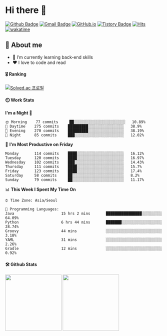 # Hi there 👋
[![Github Badge](https://img.shields.io/badge/-uiw6unoh-grey?style=flat&logo=github&logoColor=white&link=https://github.com/uiw6unoh/)](https://www.github.com/uiw6unoh/) 
[![Gmail Badge](https://img.shields.io/badge/-uiw6unoh@naver.com-c14438?style=flat&logo=Gmail&logoColor=white&link=mailto:uiw6unoh@naver.com)](mailto:uiw6unoh@naver.com) 
[![GitHub.io](https://img.shields.io/badge/GitHub.io-orange?style=flat&logoColor=white)](https://uiw6unoh.github.io/)
[![Tistory Badge](https://img.shields.io/badge/Tech%20Blog-yellow?style=flat&logoColor=white)](https://#/)
[![Hits](https://hits.seeyoufarm.com/api/count/incr/badge.svg?url=https%3A%2F%2Fgithub.com%2Fuiw6unoh&count_bg=%2379C83D&title_bg=%23555555&icon=&icon_color=%23E7E7E7&title=hits&edge_flat=false)](https://hits.seeyoufarm.com)
[![wakatime](https://wakatime.com/badge/user/54252e40-b19e-45e1-9ec9-fb1c5a26c628.svg)](https://wakatime.com/@54252e40-b19e-45e1-9ec9-fb1c5a26c628)
<!-- [![Portfolio Badge](https://img.shields.io/badge/portfolio-web-blue?style=flat&link=https://github.com/uiw6unoh/)](https://github.com/uiw6unoh/)  -->

## 💬 About me
- 🌱 I’m currently learning back-end skills
- ❤️ I love to code and read


#### 🎖️ Ranking
[![Solved.ac 프로필](http://mazassumnida.wtf/api/v2/generate_badge?boj=uiw6unoh)](https://www.acmicpc.net/user/uiw6unoh)

#### ⏲️ Work Stats
<!--[![uiw6unoh's wakatime stats](https://github-readme-stats.vercel.app/api/wakatime?username=uiw6unoh)]-->

<!--START_SECTION:waka-->
**I'm a Night 🦉** 

```text
🌞 Morning    77 commits     ██░░░░░░░░░░░░░░░░░░░░░░░   10.89% 
🌆 Daytime    275 commits    █████████░░░░░░░░░░░░░░░░   38.9% 
🌃 Evening    270 commits    █████████░░░░░░░░░░░░░░░░   38.19% 
🌙 Night      85 commits     ███░░░░░░░░░░░░░░░░░░░░░░   12.02%

```
📅 **I'm Most Productive on Friday** 

```text
Monday       114 commits    ████░░░░░░░░░░░░░░░░░░░░░   16.12% 
Tuesday      120 commits    ████░░░░░░░░░░░░░░░░░░░░░   16.97% 
Wednesday    102 commits    ███░░░░░░░░░░░░░░░░░░░░░░   14.43% 
Thursday     111 commits    ████░░░░░░░░░░░░░░░░░░░░░   15.7% 
Friday       123 commits    ████░░░░░░░░░░░░░░░░░░░░░   17.4% 
Saturday     58 commits     ██░░░░░░░░░░░░░░░░░░░░░░░   8.2% 
Sunday       79 commits     ██░░░░░░░░░░░░░░░░░░░░░░░   11.17%

```


📊 **This Week I Spent My Time On** 

```text
⌚︎ Time Zone: Asia/Seoul

💬 Programming Languages: 
Java                     15 hrs 2 mins       ████████████████░░░░░░░░░   64.09% 
Python                   6 hrs 44 mins       ███████░░░░░░░░░░░░░░░░░░   28.74% 
Groovy                   44 mins             ░░░░░░░░░░░░░░░░░░░░░░░░░   3.18% 
YAML                     31 mins             ░░░░░░░░░░░░░░░░░░░░░░░░░   2.26% 
Gradle                   12 mins             ░░░░░░░░░░░░░░░░░░░░░░░░░   0.92%

```


<!--END_SECTION:waka-->

#### 🛠️ Github Stats <br/>
<p>
  <img height="180em" src="https://github-readme-stats.vercel.app/api?username=uiw6unoh&show_icons=true&include_all_commits=true">
  <img height="180em" src="https://github-readme-stats.vercel.app/api/top-langs/?username=uiw6unoh&layout=compact">
</p>

